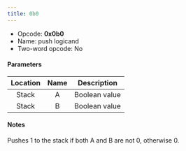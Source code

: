 ```yaml
---
title: 0b0
---
```


- Opcode: **0x0b0**
- Name: push logicand
- Two-word opcode: No

#### Parameters

| Location | Name |  Description  |
|:--------:|:----:|:-------------:|
|  Stack   |  A   | Boolean value |
|  Stack   |  B   | Boolean value |

#### Notes

Pushes 1 to the stack if both A and B are not 0, otherwise 0.
